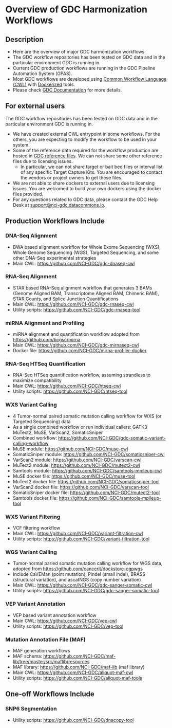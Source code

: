 # Overview of GDC Harmonization Workflows

## Description
- Here are the overview of major GDC harmonization workflows.
- The GDC workflow repositories has been tested on GDC data and in the particular environment GDC is running in. 
- Current GDC production workflows are running in the GDC Pipeline Automation System (GPAS).
- Most GDC workflows are developed using [Common Workflow Language (CWL)](https://www.commonwl.org/ "Common workflow Language") with [Dockerized](https://www.docker.com/) tools.
- Please check [GDC Documentation](https://docs.gdc.cancer.gov/Data/Bioinformatics_Pipelines/DNA_Seq_Variant_Calling_Pipeline/#somatic-variant-calling-workflow) for more details. 

## For external users
The GDC workflow repositories has been tested on GDC data and in the particular environment GDC is running in. 
- We have created external CWL entrypoint in some workflows. For the others, you are expecting to modify the workflow to be used in your system. 
- Some of the reference data required for the workflow production are hosted in [GDC reference files](https://gdc.cancer.gov/about-data/data-harmonization-and-generation/gdc-reference-files "GDC reference files"). We can not share some other reference files due to licensing issues. 
  - In particular, we can not share target or bait bed files or interval list of any specific Target Capture Kits. You are encouraged to contact the vendors or project owners to get these files.
- We are not able to share dockers to external users due to licensing issues. You are welcomed to build your own dockers using the docker files provided.
- For any questions related to GDC data, please contact the GDC Help Desk at support@nci-gdc.datacommons.io.

## Production Workflows Include

### DNA-Seq Alignment
- BWA based alignment workflow for Whole Exome Sequencing (WXS), Whole Genome Sequencing (WGS), Targeted Sequencing, and some other DNA-Seq experimental strategies
- Main CWL: https://github.com/NCI-GDC/gdc-dnaseq-cwl 

### RNA-Seq Alignment
- STAR based RNA-Seq alignment workflow that generates 3 BAMs (Genome Aligned BAM, Transcriptome Aligned BAM, Chimeric BAM), STAR Counts, and Splice Junction Quantifications
- Main CWL: https://github.com/NCI-GDC/gdc-rnaseq-cwl
- Utility scripts: https://github.com/NCI-GDC/gdc-rnaseq-tool 

### miRNA Alignment and Profiling
- miRNA alignment and quantification workflow adopted from https://github.com/bcgsc/mirna
- Main CWL: https://github.com/NCI-GDC/gdc-mirnaseq-cwl 
- Docker file: https://github.com/NCI-GDC/mirna-profiler-docker 

### RNA-Seq HTSeq Quantification
- RNA-Seq HTSeq quantification workflow, assuming strandless to maximize compatibility 
- Main CWL: https://github.com/NCI-GDC/htseq-cwl
- Utility scripts: https://github.com/NCI-GDC/htseq-tool

### WXS Variant Calling
- 4 Tumor-normal paired somatic mutation calling workflow for WXS (or Targeted Sequencing) data
- As a single combined workflow or run individual callers: GATK3 MuTect2, MuSE, VarScan2, SomaticSniper
- Combined workflow: https://github.com/NCI-GDC/gdc-somatic-variant-calling-workflow 
- MuSE module: https://github.com/NCI-GDC/muse-cwl
- SomaticSniper module: https://github.com/NCI-GDC/somaticsniper-cwl
- VarScan2 module: https://github.com/NCI-GDC/varscan-cwl
- MuTect2 module: https://github.com/NCI-GDC/mutect2-cwl 
- Samtools module: https://github.com/NCI-GDC/samtools-mpileup-cwl
- MuSE docker file: https://github.com/NCI-GDC/muse-tool
- MuTect2 docker file: https://github.com/NCI-GDC/somaticsniper-tool
- VarScan2 docker file: https://github.com/NCI-GDC/varscan-tool
- SomaticSniper docker file: https://github.com/NCI-GDC/mutect2-tool
- Samtools docker file: https://github.com/NCI-GDC/samtools-mpileup-tool

### WXS Variant Filtering
- VCF filtering workflow 
- Main CWL: https://github.com/NCI-GDC/variant-filtration-cwl 
- Utility scripts: https://github.com/NCI-GDC/variant-filtration-tool

### WGS Variant Calling
- Tumor-normal paried somatic mutation calling workflow for WGS data, adopted from https://github.com/cancerit/dockstore-cgpwgs
- Include CaVEMan (point mutation), Pindel (small indel), BRASS (structural variation), and ascatNGS (copy number variation)
- Main CWL: https://github.com/NCI-GDC/gdc-sanger-somatic-cwl
- Utility scripts: https://github.com/NCI-GDC/gdc-sanger-somatic-tool

### VEP Variant Annotation
- VEP based variant annotation workflow
- Main CWL: https://github.com/NCI-GDC/vep-cwl 
- Utility scripts: https://github.com/NCI-GDC/vep-tool 

### Mutation Annotation File (MAF)
- MAF generation workflows 
- MAF schema: https://github.com/NCI-GDC/maf-lib/tree/master/src/maflib/resources
- MAF library: https://github.com/NCI-GDC/maf-lib (maf library)
- Main CWL: https://github.com/NCI-GDC/aliquot-maf-cwl
- Utility scripts: https://github.com/NCI-GDC/aliquot-maf-tools

## One-off Workflows Include
### SNP6 Segmentation
- Utility scripts: https://github.com/NCI-GDC/dnacopy-tool




